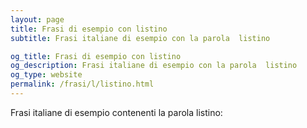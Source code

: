 ```yaml
---
layout: page
title: Frasi di esempio con listino 
subtitle: Frasi italiane di esempio con la parola  listino

og_title: Frasi di esempio con listino 
og_description: Frasi italiane di esempio con la parola  listino
og_type: website
permalink: /frasi/l/listino.html
---
```


Frasi italiane di esempio contenenti la parola listino:



